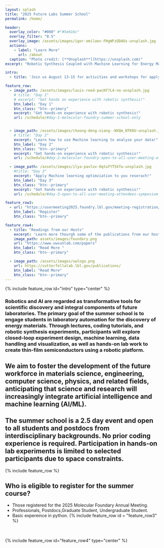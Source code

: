 ```yaml
---
layout: splash
title: "2025 Future Labs Summer School"
permalink: /home/

header:
  overlay_color: "#000" #"#5e616c"
  overlay_filter: "0.5"
  overlay_image: /assets/images/igor-omilaev-FHgWFzDDAOs-unsplash.jpg
  actions:
    - label: "Learn More"
      url: /about
  caption: "Photo credit: [**Unsplash**](https://unsplash.com)"
excerpt: "Robotic Synthesis Coupled with Machine Learning for Energy Materials."

intro: 
  - title: 'Join us August 13-15 for activities and workshops for applying machine learning to material science'

feature_row:
  - image_path: /assets/images/louis-reed-pwcKF7L4-no-unsplash.jpg
    # title: "Day 1"
    # excerpt: "Get hands on experience with robotic synthesis!"
    btn_label: "Day 1"
    btn_class: "btn--primary"
    excerpt: "Get hands-on experience with robotic synthesis!"
    url: /schedule/#day-1-molecular-foundry-summer-school-only


  - image_path: /assets/images/choong-deng-xiang--WXQm_NTK0U-unsplash.jpg
    # title: "Day 2"
    excerpt: "Learn how to use Machine learning to analyse your data!"
    btn_label: "Day 2"
    btn_class: "btn--primary"
    excerpt: "Get hands-on experience with robotic synthesis!"
    url: /schedule/#day-2-molecular-foundry-open-to-all-user-meeting-attendees-tutorial

  - image_path: /assets/images/ilya-pavlov-OqtafYT5kTw-unsplash.jpg
    #title: "Day 3"
    excerpt: "Apply Machine learning optimziation to you reserach!"
    btn_label: "Day 3"
    btn_class: "btn--primary"
    excerpt: "Get hands-on experience with robotic synthesis!"
    url: /schedule/#day-3-open-to-all-user-meeting-attendees-symposium

feature_row3:
  - url: "https://usermeeting2025.foundry.lbl.gov/meeting-registration/"
    btn_label: "Register"
    btn_class: "btn--primary"

feature_row4:
  - title: "Readings from our Hosts"
    excerpt: 'Learn more thourgh some of the publications from our host!'
    image_path: assets/images/foundary.png
    url: "https://www.uwsunlab.com/papers"
    btn_label: "Read More "
    btn_class: "btn--primary"

  - image_path: /assets/images/uwlogo.png
    url: https://sutterfellalab.lbl.gov/publications/
    btn_label: "Read More"
    btn_class: "btn--primary"
---
```

{% include feature_row id="intro" type="center" %} 

### Robotics and AI are regarded as transformative tools for scientific discovery and integral components of future laboratories. The primary goal of the summer school is to engage students in laboratory automation for the discovery of energy materials. Through lectures, coding tutorials, and robotic synthesis experiments, participants will explore closed-loop experiment design, machine learning, data handling and visualization, as well as hands-on lab work to create thin-film semiconductors using a robotic platform.

## We aim to foster the development of the future workforce in materials science, engineering, computer science, physics, and related fields, anticipating that science and research will increasingly integrate artificial intelligence and machine learning (AI/ML).

## The summer school is a 2.5 day event and open to all students and postdocs from interdisciplinary backgrounds. No prior coding experience is required. Participation in hands-on lab experiments is limited to selected participants due to space constraints.


{% include feature_row %}

## Who is eligible to register for the summer course?
- Those registered for the 2025 Molecular Foundary Annual Meeting.
- Professionals, Postdocs,Graduate Student, Undergraduate Student.
- Basic expereince in python.
{% include feature_row id = "feature_row3" %}

<br/>
<br/>
{% include feature_row id="feature_row4" type="center" %} <!-- One of the placeholders can be reading materials (not sure how to call it) but it can provide links to Shijing/my papers;-->


<!-- 
another placeholder can be info about preparing for the summer school/ good to know. here we will add safety information, min. PPE
another placeholder can be data that we generate during the summer school and openly share through the website
another placeholder can be codes that we share as part of the summer school -->

<!-- 
{% include feature_row id="feature_row2" type="left" %}

{% include feature_row id="feature_row3" type="right" %} -->

